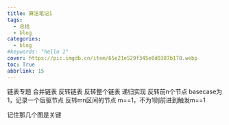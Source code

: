 ```yaml
---
title: 算法笔记1
tags:
  - 总结
  - blog
categories:
  - blog
#keywords: "hello 1"
cover: https://pic.imgdb.cn/item/65e21e529f345e8d0387b178.webp
toc: True
abbrlink: 15
---
```


链表专题
合并链表
反转链表
反转整个链表
	递归实现
反转前n个节点
	basecase为1，记录一个后驱节点
反转mn区间的节点
	m==1，不为1则前进到触发m==1

记住那几个图是关键